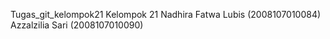 Tugas_git_kelompok21
Kelompok 21
Nadhira Fatwa Lubis (2008107010084)
Azzalzilia Sari (2008107010090)
